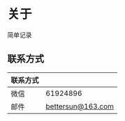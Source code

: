 # 关于

简单记录

## 联系方式

| 联系方式 |                   |
| -------- | ---------------- |
| 微信     | 61924896          |
| 邮件     | bettersun@163.com |
